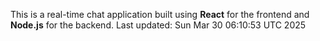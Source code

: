 This is a real-time chat application built using **React** for the frontend and **Node.js** for the backend.
Last updated: Sun Mar 30 06:10:53 UTC 2025
